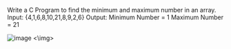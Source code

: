 Write a C Program to find the minimum and maximum number in an array.
Input: {4,1,6,8,10,21,8,9,2,6}
Output:
Minimum Number = 1
Maximum Number = 21

<img>![image](https://github.com/user-attachments/assets/50e87f5c-0a7e-484e-a0bc-f219fdd2b063) <\img>
